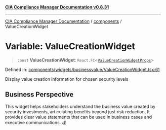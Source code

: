[**CIA Compliance Manager Documentation v0.8.31**](../../README.md)

***

[CIA Compliance Manager Documentation](../../modules.md) / [components](../README.md) / ValueCreationWidget

# Variable: ValueCreationWidget

> `const` **ValueCreationWidget**: `React.FC`\<[`ValueCreationWidgetProps`](../widgets/businessvalue/ValueCreationWidget/interfaces/ValueCreationWidgetProps.md)\>

Defined in: [components/widgets/businessvalue/ValueCreationWidget.tsx:61](https://github.com/Hack23/cia-compliance-manager/blob/85c025371255f412469ec0119911b7cb143a6212/src/components/widgets/businessvalue/ValueCreationWidget.tsx#L61)

Display value creation information for chosen security levels

## Business Perspective

This widget helps stakeholders understand the business value created
by security investments, articulating benefits beyond just risk reduction.
It provides clear value statements that can be used in business cases and
executive communications. 💰
